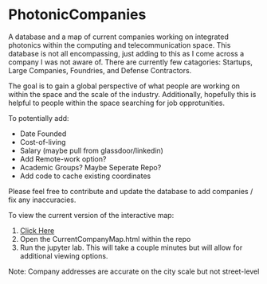 # PhotonicCompanies
A database and a map of current companies working on integrated photonics within the computing and telecommunication space. This database is not all encompassing, just adding to this as I come across a company I was not aware of. There are currently few catagories: Startups, Large Companies, Foundries, and Defense Contractors.

The goal is to gain a global perspective of what people are working on within the space and the scale of the industry. Additionally, hopefully this is helpful to people within the space searching for job opprotunities. 

To potentially add: 
- Date Founded
- Cost-of-living
- Salary (maybe pull from glassdoor/linkedin) 
- Add Remote-work option?
- Academic Groups? Maybe Seperate Repo?
- Add code to cache existing coordinates

Please feel free to contribute and update the database to add companies / fix any inaccuracies. 

To view the current version of the interactive map:
  1. [Click Here](https://ericcblow.github.io/PhotonicCompanies/CurrentCompanyMap.html)
  2. Open the CurrentCompanyMap.html within the repo
  3. Run the jupyter lab. This will take a couple minutes but will allow for additional viewing options.


Note: Company addresses are accurate on the city scale but not street-level
